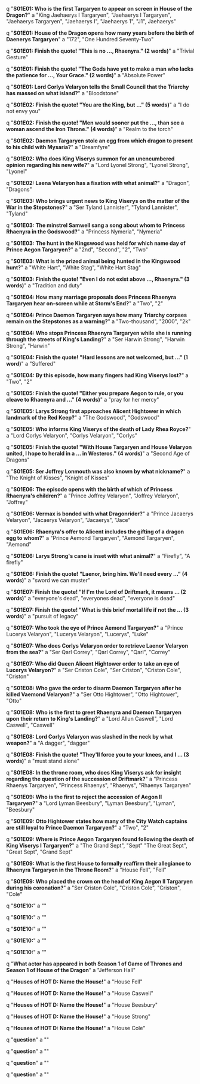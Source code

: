 q "**S01E01: Who is the first Targaryen to appear on screen in House of the Dragon?**"
a "King Jaehaerys I Targaryen", "Jaehaerys I Targaryen", "Jaehaerys Targaryen", "Jaehaerys I", "Jaehaerys 1", "J1", Jaehaerys"

q "**S01E01: House of the Dragon opens how many years before the birth of Daenerys Targaryen**"
a "172", "One Hundred Seventy-Two"

q "**S01E01: Finish the quote! "This is no ..., Rhaenyra." (2 words)**"
a "Trivial Gesture"

q "**S01E01: Finish the quote! "The Gods have yet to make a man who lacks the patience for ..., Your Grace." (2 words)**"
a "Absolute Power"

q "**S01E01: Lord Corlys Velaryon tells the Small Council that the Triarchy has massed on what island?**"
a "Bloodstone"

q "**S01E02: Finish the quote! "You are the King, but ..." (5 words)**"
a "I do not envy you"

q "**S01E02: Finish the quote! "Men would sooner put the ..., than see a woman ascend the Iron Throne." (4 words)**"
a "Realm to the torch"

q "**S01E02: Daemon Targaryen stole an egg from which dragon to present to his child with Mysaria?**"
a "Dreamfyre"

q "**S01E02: Who does King Viserys summon for an unencumbered opinion regarding his new wife?**"
a "Lord Lyonel Strong", "Lyonel Strong", "Lyonel"

q "**S01E02: Laena Velaryon has a fixation with what animal?**"
a "Dragon", "Dragons"

q "**S01E03: Who brings urgent news to King Viserys on the matter of the War in the Stepstones?**"
a "Ser Tyland Lannister", "Tyland Lannister", "Tyland"

q "**S01E03: The minstrel Samwell sang a song about whom to Princess Rhaenyra in the Godswood?**"
a "Princess Nymeria", "Nymeria"

q "**S01E03: The hunt in the Kingswood was held for which name day of Prince Aegon Targaryen?**"
a "2nd", "Second", "2", "Two"

q "**S01E03: What is the prized animal being hunted in the Kingswood hunt?**"
a "White Hart", "White Stag", "White Hart Stag"

q "**S01E03: Finish the quote! "Even I do not exist above ..., Rhaenyra." (3 words)**"
a "Tradition and duty"

q "**S01E04: How many marriage proposals does Princess Rhaenyra Targaryen hear on-screen while at Storm's End?**"
a "Two", "2"

q "**S01E04: Prince Daemon Targaryen says how many Triarchy corpses remain on the Stepstones as a warning?**"
a "Two-thousand", "2000", "2k"

q "**S01E04: Who stops Princess Rhaenyra Targaryen while she is running through the streets of King's Landing?**"
a "Ser Harwin Strong", "Harwin Strong", "Harwin"

q "**S01E04: Finish the quote! "Hard lessons are not welcomed, but ..." (1 word)**"
a "Suffered"

q "**S01E04: By this episode, how many fingers had King Viserys lost?**"
a "Two", "2"

q "**S01E05: Finish the quote! "Either you prepare Aegon to rule, or you cleave to Rhaenyra and ..." (4 words)**"
a "pray for her mercy"

q "**S01E05: Larys Strong first approaches Alicent Hightower in which landmark of the Red Keep?**"
a "The Godswood", "Godswood"

q "**S01E05: Who informs King Viserys of the death of Lady Rhea Royce?**"
a "Lord Corlys Velaryon", "Corlys Velaryon", "Corlys"

q "**S01E05: Finish the quote! "With House Targaryen and House Velaryon united, I hope to herald in a ... in Westeros." (4 words)**"
a "Second Age of Dragons"

q "**S01E05: Ser Joffrey Lonmouth was also known by what nickname?**"
a "The Knight of Kisses", "Knight of Kisses"

q "**S01E06: The episode opens with the birth of which of Princess Rhaenyra's children?**"
a "Prince Joffrey Velaryon", "Joffrey Velaryon", "Joffrey" 

q "**S01E06: Vermax is bonded with what Dragonrider?**"
a "Prince Jacaerys Velaryon", "Jacaerys Velaryon", "Jacaerys", "Jace"

q "**S01E06: Rhaenyra's offer to Alicent includes the gifting of a dragon egg to whom?**"
a "Prince Aemond Targaryen", "Aemond Targaryen", "Aemond"

q "**S01E06: Larys Strong's cane is inset with what animal?**"
a "Firefly", "A firefly"

q "**S01E06: Finish the quote! "Laenor, bring him. We'll need every ..." (4 words)**"
a "sword we can muster"

q "**S01E07: Finish the quote! "If I'm the Lord of Driftmark, it means ... (2 words)**"
a "everyone's dead", "everyones dead", "everyone is dead"

q "**S01E07: Finish the quote! "What is this brief mortal life if not the ... (3 words)**"
a "pursuit of legacy"

q "**S01E07: Who took the eye of Prince Aemond Targaryen?**"
a "Prince Lucerys Velaryon", "Lucerys Velaryon", "Lucerys", "Luke"

q "**S01E07: Who does Corlys Velaryon order to retrieve Laenor Velaryon from the sea?**"
a "Ser Qarl Correy", "Qarl Correy", "Qarl", "Correy"

q "**S01E07: Who did Queen Alicent Hightower order to take an eye of Lucerys Velaryon?**"
a "Ser Criston Cole", "Ser Criston", "Criston Cole", "Criston"

q "**S01E08: Who gave the order to disarm Daemon Targaryen after he killed Vaemond Velaryon?**"
a "Ser Otto Hightower", "Otto Hightower", "Otto"

q "**S01E08: Who is the first to greet Rhaenyra and Daemon Targaryen upon their return to King's Landing?**"
a "Lord Allun Caswell", "Lord Caswell", "Caswell"

q "**S01E08: Lord Corlys Velaryon was slashed in the neck by what weapon?**"
a "A dagger", "dagger"

q "**S01E08: Finish the quote! "They'll force you to your knees, and I ... (3 words)**"
a "must stand alone"

q "**S01E08: In the throne room, who does King Viserys ask for insight regarding the question of the succession of Driftmark?**"
a "Princess Rhaenys Targaryen", "Princess Rhaenys", "Rhaenys", "Rhaenys Targaryen"

q "**S01E09: Who is the first to reject the accession of Aegon II Targaryen?**"
a "Lord Lyman Beesbury", "Lyman Beesbury", "Lyman", "Beesbury"

q "**S01E09: Otto Hightower states how many of the City Watch captains are still loyal to Prince Daemon Targaryen?**"
a "Two", "2"

q "**S01E09: Where is Prince Aegon Targaryen found following the death of King Viserys I Targaryen?**"
a "The Grand Sept", "Sept" "The Great Sept", "Great Sept", "Grand Sept"

q "**S01E09: What is the first House to formally reaffirm their allegiance to Rhaenyra Targaryen in the Throne Room?**"
a "House Fell", "Fell"

q "**S01E09: Who placed the crown on the head of King Aegon II Targaryen during his coronation?**"
a "Ser Criston Cole", "Criston Cole", "Criston", "Cole"

q "**S01E10:**"
a ""

q "**S01E10:**"
a ""

q "**S01E10:**"
a ""

q "**S01E10:**"
a ""

q "**S01E10:**"
a ""

q "**What actor has appeared in both Season 1 of Game of Thrones and Season 1 of House of the Dragon**"
a "Jefferson Hall"

q "**Houses of HOT D: Name the House!**"
a "House Fell"

q "**Houses of HOT D: Name the House!**"
a "House Caswell"

q "**Houses of HOT D: Name the House!**"
a "House Beesbury"

q "**Houses of HOT D: Name the House!**"
a "House Strong"

q "**Houses of HOT D: Name the House!**"
a "House Cole"

q "**question**"
a ""

q "**question**"
a ""

q "**question**"
a ""

q "**question**"
a ""
